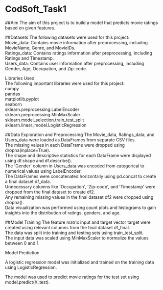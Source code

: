 # CodSoft_Task1

##Aim
The aim of this project is to build a model that predicts movie ratings based on given features.




##Datasets
The following datasets were used for this project:<br>
Movie_data: Contains movie information after preprocessing, including MovieName, Genre, and MovieIDs.<br>
Ratings_data: Contains ratings information after preprocessing, including Ratings and Timestamp.<br>
Users_data: Contains user information after preprocessing, including Gender, Age, Occupation, and Zip-code.<br>





Libraries Used<br>
The following important libraries were used for this project:<br>
numpy<br>
pandas<br>
matplotlib.pyplot<br>
seaborn<br>
sklearn.preprocessing.LabelEncoder<br>
sklearn.preprocessing.MinMaxScaler<br>
sklearn.model_selection.train_test_split<br>
sklearn.linear_model.LogisticRegression<br>






##Data Exploration and Preprocessing
The Movie_data, Ratings_data, and Users_data were loaded as DataFrames from separate CSV files.<br>
The missing values in each DataFrame were dropped using dropna(inplace=True).<br>
The shape and descriptive statistics for each DataFrame were displayed using df.shape and df.describe().<br>
The 'Gender' column in Users_data was encoded from categorical to numerical values using LabelEncoder.<br>
The DataFrames were concatenated horizontally using pd.concat to create a final dataset df_data.<br>
Unnecessary columns like 'Occupation', 'Zip-code', and 'Timestamp' were dropped from the final dataset to create df2.<br>
Any remaining missing values in the final dataset df2 were dropped using dropna().<br>
Data visualization was performed using count plots and histograms to gain insights into the distribution of ratings, genders, and age.<br>





##Model Training
The feature matrix input and target vector target were created using relevant columns from the final dataset df_final.<br>
The data was split into training and testing sets using train_test_split.<br>
The input data was scaled using MinMaxScaler to normalize the values between 0 and 1.<br>






Model Prediction

A logistic regression model was initialized and trained on the training data using LogisticRegression.

The model was used to predict movie ratings for the test set using model.predict(X_test).
